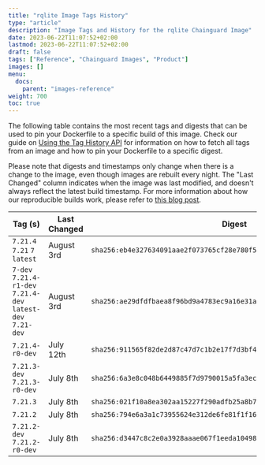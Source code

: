 ```yaml
---
title: "rqlite Image Tags History"
type: "article"
description: "Image Tags and History for the rqlite Chainguard Image"
date: 2023-06-22T11:07:52+02:00
lastmod: 2023-06-22T11:07:52+02:00
draft: false
tags: ["Reference", "Chainguard Images", "Product"]
images: []
menu:
  docs:
    parent: "images-reference"
weight: 700
toc: true
---
```


The following table contains the most recent tags and digests that can be used to pin your Dockerfile to a specific build of this image. Check our guide on [Using the Tag History API](/chainguard/chainguard-images/using-the-tag-history-api/) for information on how to fetch all tags from an image and how to pin your Dockerfile to a specific digest.

Please note that digests and timestamps only change when there is a change to the image, even though images are rebuilt every night. The "Last Changed" column indicates when the image was last modified, and doesn't always reflect the latest build timestamp. For more information about how our reproducible builds work, please refer to [this blog post](https://www.chainguard.dev/unchained/reproducing-chainguards-reproducible-image-builds).

| Tag (s)                                                       | Last Changed | Digest                                                                    |
|---------------------------------------------------------------|--------------|---------------------------------------------------------------------------|
|  `7.21.4` `7.21` `7` `latest`                                 | August 3rd   | `sha256:eb4e327634091aae2f073765cf28e780f5d79f0ba1feb6a5f4d3842202245312` |
|  `7-dev` `7.21.4-r1-dev` `7.21.4-dev` `latest-dev` `7.21-dev` | August 3rd   | `sha256:ae29dfdfbaea8f96bd9a4783ec9a16e31af03fda732a9e94c18ccf578c90a810` |
|  `7.21.4-r0-dev`                                              | July 12th    | `sha256:911565f82de2d87c47d7c1b2e17f7d3bf4fed9f41037187de1a3ed7d3083eb14` |
|  `7.21.3-dev` `7.21.3-r0-dev`                                 | July 8th     | `sha256:6a3e8c048b6449885f7d9790015a5fa3ece3bc22d298a190712eb0e7841250b8` |
|  `7.21.3`                                                     | July 8th     | `sha256:021f10a8ea302aa15227f290adfb25a8b7175fdee9d5de6e420c6e15ca9c1b79` |
|  `7.21.2`                                                     | July 8th     | `sha256:794e6a3a1c73955624e312de6fe81f1f16fa3a6c794dc5c44c669877dca909ae` |
|  `7.21.2-dev` `7.21.2-r0-dev`                                 | July 8th     | `sha256:d3447c8c2e0a3928aaae067f1eeda104986fc039a3d1690350fa1f6dc08fdfaf` |
